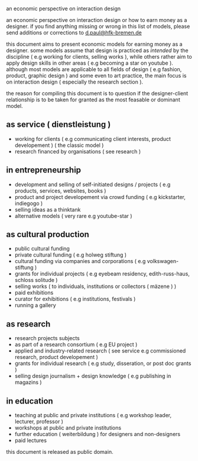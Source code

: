 an economic perspective on interaction design

an economic perspective on interaction design or how to earn money as a designer. if you find anything missing or wrong in this list of models, please send additions or corrections to <d.paul@hfk-bremen.de>

this document aims to present economic models for earning money as a designer. some models assume that design is practiced as *intended* by the discipline ( e.g working for clients, selling works ), while others rather aim to apply design skills in other areas ( e.g becoming a star on youtube ). although most models are applicable to all fields of design ( e.g fashion, product, graphic design ) and some even to art practice, the main focus is on interaction design ( especially the research section ).

the reason for compiling this document is to question if the designer-client relationship is to be taken for granted as the most feasable or dominant model. 

## as service ( dienstleistung )

* working for clients ( e.g communicating client interests, product developement ) ( the classic model )
* research financed by organisations ( see research )

## in entrepreneurship

* development and selling of self-initiated designs / projects ( e.g products, services, websites, books )
* product and project developement via crowd funding ( e.g kickstarter, indiegogo ) 
* selling ideas as a thinktank
* alternative models ( very rare e.g youtube-star )

## as cultural production

* public cultural funding
* private cultural funding ( e.g holweg stiftung )
* cultural funding via companies and corporations ( e.g volkswagen-stiftung )
* grants for individual projects ( e.g eyebeam residency, edith-russ-haus, schloss solitude )
* selling works ( to individuals, institutions or collectors ( mäzene ) )
* paid exhibitions
* curator for exhibitions ( e.g institutions, festivals )
* running a gallery

## as research

* research projects subjects
* as part of a research consortium ( e.g EU project )
* applied and industry-related research ( see service e.g commissioned research, product developement )
* grants for individual research ( e.g study, disseration, or post doc grants )
* selling design journalism + design knowledge ( e.g publishing in magazins ) 

## in education

* teaching at public and private institutions ( e.g workshop leader, lecturer, professor )
* workshops at public and private institutions
* further education ( weiterbildung ) for designers and non-designers
* paid lectures

this document is released as public domain.
